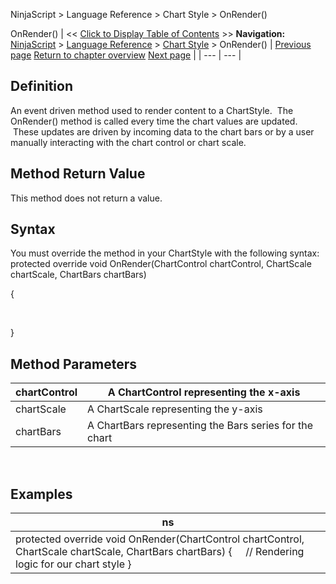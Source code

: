 ﻿
NinjaScript > Language Reference > Chart Style > OnRender()

OnRender()
| << [Click to Display Table of Contents](chartstyle_onrender.md) >> **Navigation:**     [NinjaScript](ninjascript-1.md) > [Language Reference](language_reference_wip-1.md) > [Chart Style](chart_style-1.md) > OnRender() | [Previous page](istransparent-1.md) [Return to chapter overview](chart_style-1.md) [Next page](setpropertyname-1.md) |
| --- | --- |
## Definition
An event driven method used to render content to a ChartStyle.  The OnRender() method is called every time the chart values are updated.  These updates are driven by incoming data to the chart bars or by a user manually interacting with the chart control or chart scale.
 
## Method Return Value
This method does not return a value.
 
## Syntax
You must override the method in your ChartStyle with the following syntax:
 
protected override void OnRender(ChartControl chartControl, ChartScale chartScale, ChartBars chartBars)  

{  

   

}
## 
## Method Parameters
| chartControl | A ChartControl representing the x-axis |
| --- | --- |
| chartScale | A ChartScale representing the y-axis |
| chartBars | A ChartBars representing the Bars series for the chart |

 
## 
## Examples
| ns |
| --- |
| protected override void OnRender(ChartControl chartControl, ChartScale chartScale, ChartBars chartBars) {      // Rendering logic for our chart style } |
